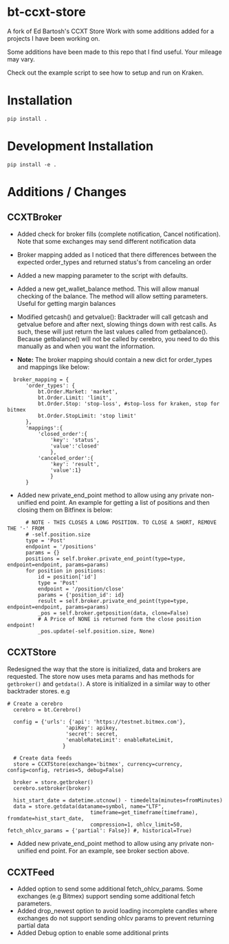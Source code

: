 # bt-ccxt-store
A fork of Ed Bartosh's CCXT Store Work with some additions added for a projects
I have been working on.

Some additions have been made to this repo that I find useful. Your mileage may
vary.

Check out the example script to see how to setup and run on Kraken.

# Installation
```buildoutcfg
pip install .
```

# Development Installation
```buildoutcfg
pip install -e .
```

# Additions / Changes

## CCXTBroker

- Added check for broker fills (complete notification, Cancel notification).
  Note that some exchanges may send different notification data

- Broker mapping added as I noticed that there differences between the expected
  order_types and returned status's from canceling an order

- Added a new mapping parameter to the script with defaults.

- Added a new get_wallet_balance method. This will allow manual checking of the balance.
  The method will allow setting parameters. Useful for getting margin balances

- Modified getcash() and getvalue():
      Backtrader will call getcash and getvalue before and after next, slowing things down
      with rest calls. As such, these will just return the last values called from getbalance().
      Because getbalance() will not be called by cerebro, you need to do this manually as and when
      you want the information.

- **Note:** The broker mapping should contain a new dict for order_types and mappings like below:

```
  broker_mapping = {
      'order_types': {
          bt.Order.Market: 'market',
          bt.Order.Limit: 'limit',
          bt.Order.Stop: 'stop-loss', #stop-loss for kraken, stop for bitmex
          bt.Order.StopLimit: 'stop limit'
      },
      'mappings':{
          'closed_order':{
              'key': 'status',
              'value':'closed'
              },
          'canceled_order':{
              'key': 'result',
              'value':1}
              }
      }
```

  - Added new private_end_point method to allow using any private non-unified end point.
    An example for getting a list of positions and then closing them on Bitfinex
    is below:

```
      # NOTE - THIS CLOSES A LONG POSITION. TO CLOSE A SHORT, REMOVE THE '-' FROM
      # -self.position.size
      type = 'Post'
      endpoint = '/positions'
      params = {}
      positions = self.broker.private_end_point(type=type, endpoint=endpoint, params=params)
      for position in positions:
          id = position['id']
          type = 'Post'
          endpoint = '/position/close'
          params = {'position_id': id}
          result = self.broker.private_end_point(type=type, endpoint=endpoint, params=params)
          _pos = self.broker.getposition(data, clone=False)
          # A Price of NONE is returned form the close position endpoint!
          _pos.update(-self.position.size, None)

```

## CCXTStore

Redesigned the way that the store is initialized, data and brokers are requested.
The store now uses meta params and has methods for `getbroker()` and `getdata()`.
A store is initialized in a similar way to other backtrader stores. e.g

```
# Create a cerebro
  cerebro = bt.Cerebro()

  config = {'urls': {'api': 'https://testnet.bitmex.com'},
                   'apiKey': apikey,
                   'secret': secret,
                   'enableRateLimit': enableRateLimit,
                  }

  # Create data feeds
  store = CCXTStore(exchange='bitmex', currency=currency, config=config, retries=5, debug=False)

  broker = store.getbroker()
  cerebro.setbroker(broker)

  hist_start_date = datetime.utcnow() - timedelta(minutes=fromMinutes)
  data = store.getdata(dataname=symbol, name="LTF",
                           timeframe=get_timeframe(timeframe), fromdate=hist_start_date,
                           compression=1, ohlcv_limit=50, fetch_ohlcv_params = {'partial': False}) #, historical=True)
```

 - Added new private_end_point method to allow using any private non-unified end point. For an example, see broker section above.

## CCXTFeed

- Added option to send some additional fetch_ohlcv_params. Some exchanges (e.g Bitmex) support sending some additional fetch parameters.
- Added drop_newest option to avoid loading incomplete candles where exchanges
  do not support sending ohlcv params to prevent returning partial data
- Added Debug option to enable some additional prints
